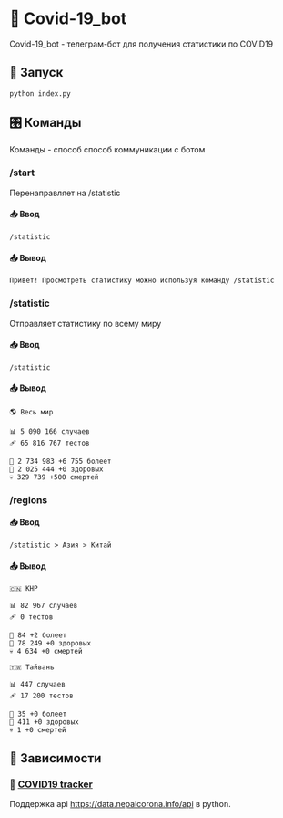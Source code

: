 # 🤖 Covid-19_bot
Covid-19_bot - телеграм-бот для получения статистики по COVID19
## 🚀 Запуск
```
python index.py
```
## 🎛 Команды
Команды - способ способ коммуникации с ботом
### /start
Перенаправляет на /statistic
#### 📥 Ввод
```
/statistic
```
#### 📤 Вывод
```
Привет! Просмотреть статистику можно используя команду /statistic
```
### /statistic
Отправляет статистику по всему миру
#### 📥 Ввод
```
/statistic
```
#### 📤 Вывод
```
🌎 Весь мир

📊 5 090 166 случаев
🩹 65 816 767 тестов

🤒 2 734 983 +6 755 болеет
💊 2 025 444 +0 здоровых
💀 329 739 +500 смертей
```
### /regions
#### 📥 Ввод
```
/statistic > Азия > Китай
```
#### 📤 Вывод
```
🇨🇳 КНР

📊 82 967 случаев
🩹 0 тестов

🤒 84 +2 болеет
💊 78 249 +0 здоровых
💀 4 634 +0 смертей
```
```
🇹🇼 Тайвань

📊 447 случаев
🩹 17 200 тестов

🤒 35 +0 болеет
💊 411 +0 здоровых
💀 1 +0 смертей
```
## 🔨 Зависимости
### 👑 [COVID19 tracker](https://github.com/jDan735/covid19-tracker)
Поддержка api https://data.nepalcorona.info/api в python.
